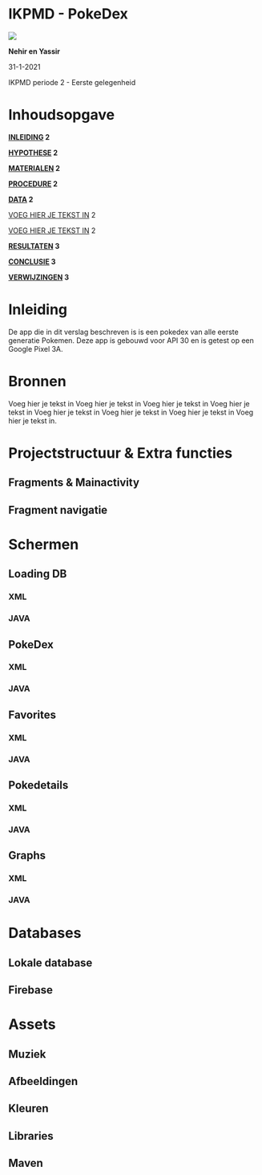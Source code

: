 # IKPMD - PokeDex

![](https://www.1337.games/app/uploads/2020/03/pokemon-940x529.jpg)

**Nehir en Yassir**

31-1-2021

IKPMD periode 2 - Eerste gelegenheid

#

# Inhoudsopgave

**[INLEIDING](#Inleiding) 2**

**[HYPOTHESE](#_75rf4vta81ax) 2**

**[MATERIALEN](#_lquiyrwpy6ke) 2**

**[PROCEDURE](#_kn5uvgo00ajj) 2**

**[DATA](#_o8rmzovhszmh) 2**

[VOEG HIER JE TEKST IN](#_riu7lqlxpqrr) 2

[VOEG HIER JE TEKST IN](#_ai85dxyqa8ti) 2

**[RESULTATEN](#_1iz5pbeqzw6g) 3**

**[CONCLUSIE](#_chou9188p6co) 3**

**[VERWIJZINGEN](#_upsdn5xevax7) 3**

#

# Inleiding

De app die in dit verslag beschreven is is een pokedex van alle eerste generatie Pokemen. Deze app is gebouwd voor API 30 en is getest op een Google Pixel 3A.


# Bronnen

Voeg hier je tekst in Voeg hier je tekst in Voeg hier je tekst in Voeg hier je tekst in Voeg hier je tekst in Voeg hier je tekst in Voeg hier je tekst in Voeg hier je tekst in.


# Projectstructuur & Extra functies

## Fragments & Mainactivity

## Fragment navigatie



# Schermen

## Loading DB

### XML

### JAVA


## PokeDex

### XML

### JAVA

## Favorites

### XML

### JAVA


## Pokedetails

### XML

### JAVA


## Graphs

### XML

### JAVA




# Databases

## Lokale database

## Firebase


# Assets
## Muziek
## Afbeeldingen
## Kleuren
## Libraries
## Maven


####

